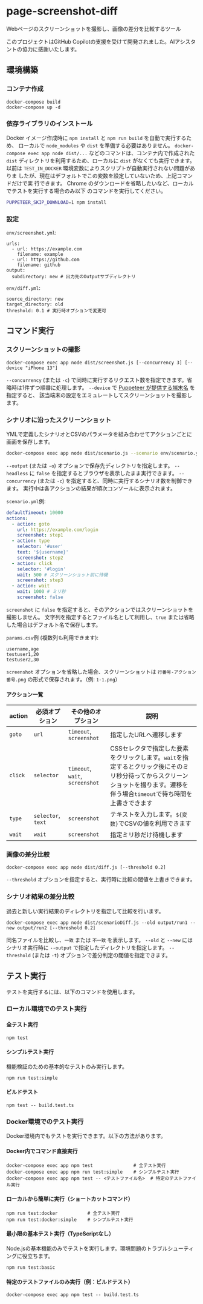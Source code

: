 # page-screenshot-diff

Webページのスクリーンショットを撮影し、画像の差分を比較するツール

このプロジェクトはGitHub Copilotの支援を受けて開発されました。AIアシスタントの協力に感謝いたします。

## 環境構築
### コンテナ作成
```
docker-compose build
docker-compose up -d
```

### 依存ライブラリのインストール
Docker イメージ作成時に `npm install` と `npm run build` を自動で実行するため、
ローカルで `node_modules` や `dist` を準備する必要はありません。
`docker-compose exec app node dist/...` などのコマンドは、コンテナ内で作成された
`dist` ディレクトリを利用するため、ローカルに `dist` がなくても実行できます。
以前は `TEST_IN_DOCKER` 環境変数によりスクリプトが自動実行されない問題がありま
したが、現在はデフォルトでこの変数を設定していないため、上記コマンドだけで実
行できます。
Chrome のダウンロードを省略したいなど、ローカルでテストを実行する場合のみ以下
のコマンドを実行してください。
```bash
PUPPETEER_SKIP_DOWNLOAD=1 npm install
```

### 設定
`env/screenshot.yml`:
```
urls:
  - url: https://example.com
    filename: example
  - url: https://github.com
    filename: github
output:
  subdirectory: new # 出力先のOutputサブディレクトリ
```

`env/diff.yml`:
```
source_directory: new
target_directory: old
threshold: 0.1 # 実行時オプションで変更可
```

## コマンド実行
### スクリーンショットの撮影

```
docker-compose exec app node dist/screenshot.js [--concurrency 3] [--device "iPhone 13"]
```
`--concurrency` (または `-c`) で同時に実行するリクエスト数を指定できます。省略時は1件ずつ順番に処理します。
`--device` で [Puppeteer が提供する端末名](https://pptr.dev/api/puppeteer.knownDevices) を指定すると、
該当端末の設定をエミュレートしてスクリーンショットを撮影します。

### シナリオに沿ったスクリーンショット
YMLで定義したシナリオとCSVのパラメータを組み合わせてアクションごとに画面を保存します。

```bash
docker-compose exec app node dist/scenario.js --scenario env/scenario.yml --params env/params.csv --output output/run1 [--headless false] [--concurrency 2]
```

`--output` (または `-o`) オプションで保存先ディレクトリを指定します。
`--headless` に `false` を指定するとブラウザを表示したまま実行できます。
`--concurrency` (または `-c`) を指定すると、同時に実行するシナリオ数を制御できます。
実行中は各アクションの結果が順次コンソールに表示されます。

`scenario.yml`例:
```yaml
defaultTimeout: 10000
actions:
  - action: goto
    url: https://example.com/login
    screenshot: step1
  - action: type
    selector: '#user'
    text: '${username}'
    screenshot: step2
  - action: click
    selector: '#login'
    wait: 500 # スクリーンショット前に待機
    screenshot: step3
  - action: wait
    wait: 1000 # ミリ秒
    screenshot: false
```

`screenshot` に `false` を指定すると、そのアクションではスクリーンショットを撮影しません。
文字列を指定するとファイル名として利用し、`true` または省略した場合はデフォルト名で保存します。

`params.csv`例 (複数列も利用できます):
```
username,age
testuser1,20
testuser2,30
```

`screenshot` オプションを省略した場合、スクリーンショットは `行番号-アクション番号.png`
の形式で保存されます。（例: `1-1.png`）

#### アクション一覧

| action | 必須オプション | その他のオプション | 説明 |
| ------ | ------------- | ------------------ | ---- |
| `goto` | `url` | `timeout`, `screenshot` | 指定したURLへ遷移します |
| `click` | `selector` | `timeout`, `wait`, `screenshot` | CSSセレクタで指定した要素をクリックします。`wait`を指定するとクリック後にそのミリ秒分待ってからスクリーンショットを撮ります。遷移を伴う場合`timeout`で待ち時間を上書きできます |
| `type` | `selector`, `text` | `screenshot` | テキストを入力します。`${変数}`でCSVの値を利用できます |
| `wait` | `wait` | `screenshot` | 指定ミリ秒だけ待機します |

### 画像の差分比較
```
docker-compose exec app node dist/diff.js [--threshold 0.2]
```
`--threshold` オプションを指定すると、実行時に比較の閾値を上書きできます。

### シナリオ結果の差分比較
過去と新しい実行結果のディレクトリを指定して比較を行います。
```
docker-compose exec app node dist/scenarioDiff.js --old output/run1 --new output/run2 [--threshold 0.2]
```
同名ファイルを比較し、`一致` または `不一致` を表示します。
`--old` と `--new` にはシナリオ実行時に `--output` で指定したディレクトリを指定します。
`--threshold` (または `-t`) オプションで差分判定の閾値を指定できます。

## テスト実行

テストを実行するには、以下のコマンドを使用します。

### ローカル環境でのテスト実行

#### 全テスト実行
```
npm test
```

#### シンプルテスト実行
機能検証のための基本的なテストのみ実行します。
```
npm run test:simple
```

#### ビルドテスト
```
npm test -- build.test.ts
```

### Docker環境でのテスト実行

Docker環境内でもテストを実行できます。以下の方法があります。

#### Docker内でコマンド直接実行
```
docker-compose exec app npm test               # 全テスト実行
docker-compose exec app npm run test:simple    # シンプルテスト実行
docker-compose exec app npm test -- <テストファイル名>  # 特定のテストファイル実行
```

#### ローカルから簡単に実行（ショートカットコマンド）
```
npm run test:docker           # 全テスト実行
npm run test:docker:simple    # シンプルテスト実行
```

#### 最小限の基本テスト実行（TypeScriptなし）
Node.jsの基本機能のみでテストを実行します。環境問題のトラブルシューティングに役立ちます。
```
npm run test:basic
```

#### 特定のテストファイルのみ実行（例：ビルドテスト）
```
docker-compose exec app npm test -- build.test.ts
```

